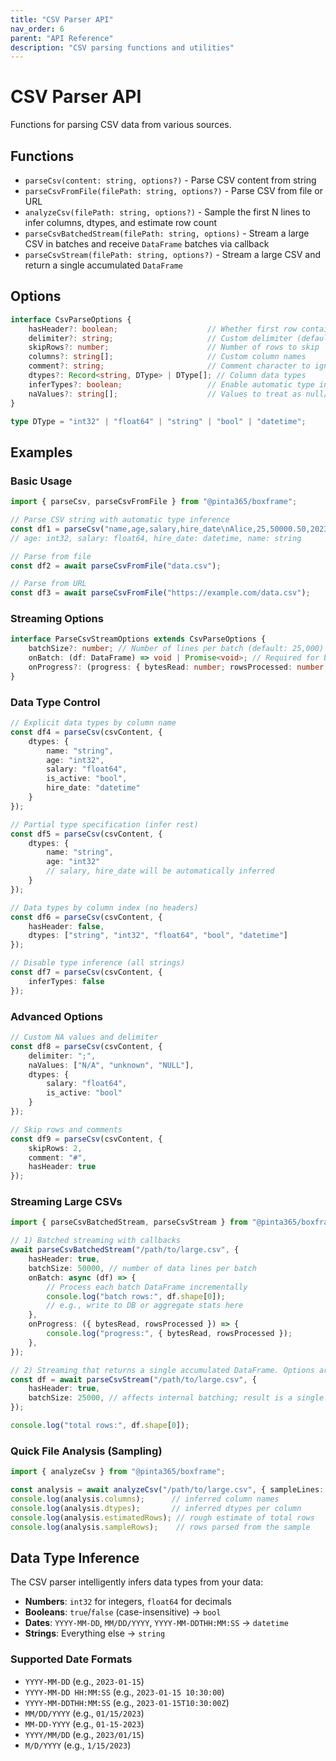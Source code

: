 ```yaml
---
title: "CSV Parser API"
nav_order: 6
parent: "API Reference"
description: "CSV parsing functions and utilities"
---
```


# CSV Parser API

Functions for parsing CSV data from various sources.

## Functions

- `parseCsv(content: string, options?)` - Parse CSV content from string
- `parseCsvFromFile(filePath: string, options?)` - Parse CSV from file or URL
- `analyzeCsv(filePath: string, options?)` - Sample the first N lines to infer columns, dtypes, and estimate row count
- `parseCsvBatchedStream(filePath: string, options)` - Stream a large CSV in batches and receive `DataFrame` batches via callback
- `parseCsvStream(filePath: string, options?)` - Stream a large CSV and return a single accumulated `DataFrame`

## Options

```typescript
interface CsvParseOptions {
    hasHeader?: boolean;                    // Whether first row contains headers
    delimiter?: string;                     // Custom delimiter (default: ',')
    skipRows?: number;                      // Number of rows to skip
    columns?: string[];                     // Custom column names
    comment?: string;                       // Comment character to ignore lines
    dtypes?: Record<string, DType> | DType[]; // Column data types
    inferTypes?: boolean;                   // Enable automatic type inference (default: true)
    naValues?: string[];                    // Values to treat as null/NaN
}

type DType = "int32" | "float64" | "string" | "bool" | "datetime";
```

## Examples

### Basic Usage

```typescript
import { parseCsv, parseCsvFromFile } from "@pinta365/boxframe";

// Parse CSV string with automatic type inference
const df1 = parseCsv("name,age,salary,hire_date\nAlice,25,50000.50,2023-01-15\nBob,30,75000,2022-06-10");
// age: int32, salary: float64, hire_date: datetime, name: string

// Parse from file
const df2 = await parseCsvFromFile("data.csv");

// Parse from URL
const df3 = await parseCsvFromFile("https://example.com/data.csv");
```

### Streaming Options

```typescript
interface ParseCsvStreamOptions extends CsvParseOptions {
    batchSize?: number; // Number of lines per batch (default: 25,000)
    onBatch: (df: DataFrame) => void | Promise<void>; // Required for batched streaming
    onProgress?: (progress: { bytesRead: number; rowsProcessed: number }) => void; // Optional progress callback
}
```

### Data Type Control

```typescript
// Explicit data types by column name
const df4 = parseCsv(csvContent, {
    dtypes: {
        name: "string",
        age: "int32",
        salary: "float64",
        is_active: "bool",
        hire_date: "datetime"
    }
});

// Partial type specification (infer rest)
const df5 = parseCsv(csvContent, {
    dtypes: {
        name: "string",
        age: "int32"
        // salary, hire_date will be automatically inferred
    }
});

// Data types by column index (no headers)
const df6 = parseCsv(csvContent, {
    hasHeader: false,
    dtypes: ["string", "int32", "float64", "bool", "datetime"]
});

// Disable type inference (all strings)
const df7 = parseCsv(csvContent, {
    inferTypes: false
});
```

### Advanced Options

```typescript
// Custom NA values and delimiter
const df8 = parseCsv(csvContent, {
    delimiter: ";",
    naValues: ["N/A", "unknown", "NULL"],
    dtypes: {
        salary: "float64",
        is_active: "bool"
    }
});

// Skip rows and comments
const df9 = parseCsv(csvContent, {
    skipRows: 2,
    comment: "#",
    hasHeader: true
});
```

### Streaming Large CSVs

```typescript
import { parseCsvBatchedStream, parseCsvStream } from "@pinta365/boxframe";

// 1) Batched streaming with callbacks
await parseCsvBatchedStream("/path/to/large.csv", {
    hasHeader: true,
    batchSize: 50000, // number of data lines per batch
    onBatch: async (df) => {
        // Process each batch DataFrame incrementally
        console.log("batch rows:", df.shape[0]);
        // e.g., write to DB or aggregate stats here
    },
    onProgress: ({ bytesRead, rowsProcessed }) => {
        console.log("progress:", { bytesRead, rowsProcessed });
    },
});

// 2) Streaming that returns a single accumulated DataFrame. Options are optional.
const df = await parseCsvStream("/path/to/large.csv", {
    hasHeader: true,
    batchSize: 25000, // affects internal batching; result is a single DataFrame
});

console.log("total rows:", df.shape[0]);
```

### Quick File Analysis (Sampling)

```typescript
import { analyzeCsv } from "@pinta365/boxframe";

const analysis = await analyzeCsv("/path/to/large.csv", { sampleLines: 1000 });
console.log(analysis.columns);      // inferred column names
console.log(analysis.dtypes);       // inferred dtypes per column
console.log(analysis.estimatedRows); // rough estimate of total rows
console.log(analysis.sampleRows);    // rows parsed from the sample
```
## Data Type Inference

The CSV parser intelligently infers data types from your data:

- **Numbers**: `int32` for integers, `float64` for decimals
- **Booleans**: `true`/`false` (case-insensitive) → `bool`
- **Dates**: `YYYY-MM-DD`, `MM/DD/YYYY`, `YYYY-MM-DDTHH:MM:SS` → `datetime`
- **Strings**: Everything else → `string`

### Supported Date Formats

- `YYYY-MM-DD` (e.g., `2023-01-15`)
- `YYYY-MM-DD HH:MM:SS` (e.g., `2023-01-15 10:30:00`)
- `YYYY-MM-DDTHH:MM:SS` (e.g., `2023-01-15T10:30:00Z`)
- `MM/DD/YYYY` (e.g., `01/15/2023`)
- `MM-DD-YYYY` (e.g., `01-15-2023`)
- `YYYY/MM/DD` (e.g., `2023/01/15`)
- `M/D/YYYY` (e.g., `1/15/2023`)


